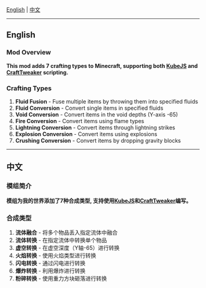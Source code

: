 [English](#english) | [中文](#中文)

---

## English

### Mod Overview

**This mod adds 7 crafting types to Minecraft, supporting both [KubeJS](https://kubejs.com/wiki/tutorials) and [CraftTweaker](https://docs.blamejared.com/1.20.1) scripting.**

### Crafting Types

1. **Fluid Fusion** - Fuse multiple items by throwing them into specified fluids
2. **Fluid Conversion** - Convert single items in specified fluids
3. **Void Conversion** - Convert items in the void depths (Y-axis -65)
4. **Fire Conversion** - Convert items using flame types
5. **Lightning Conversion** - Convert items through lightning strikes
6. **Explosion Conversion** - Convert items using explosions
7. **Crushing Conversion** - Convert items by dropping gravity blocks

---

## 中文

### 模组简介

**模组为我的世界添加了7种合成类型, 支持使用[KubeJS](https://kubejs.com/wiki/tutorials)和[CraftTweaker](https://docs.blamejared.com/1.20.1)编写。**

### 合成类型

1. **流体融合** - 将多个物品丢入指定流体中融合
2. **流体转换** - 在指定流体中转换单个物品
3. **虚空转换** - 在虚空深度（Y轴-65）进行转换
4. **火焰转换** - 使用火焰类型进行转换
5. **闪电转换** - 通过闪电进行转换
6. **爆炸转换** - 利用爆炸进行转换
7. **粉碎转换** - 使用重力方块砸落进行转换

